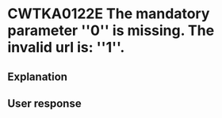 # CWTKA0122E The mandatory parameter ''0'' is  missing. The invalid url is: ''1''.

## Explanation

## User response